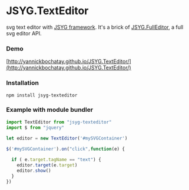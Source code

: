 # JSYG.TextEditor
svg text editor with [JSYG framework](https://github.com/YannickBochatay/JSYG).
It's a brick of [JSYG.FullEditor](https://github.com/YannickBochatay/JSYG.FullEditor), a full svg editor API.

### Demo
[http://yannickbochatay.github.io/JSYG.TextEditor/](http://yannickbochatay.github.io/JSYG.TextEditor/)

### Installation
```shell
npm install jsyg-texteditor
```

### Example with module bundler
```javascript
import TextEditor from "jsyg-texteditor"
import $ from "jquery"

let editor = new TextEditor('#mySVGContainer')
           
$('#mySVGContainer').on("click",function(e) {

  if ( e.target.tagName == "text") {
    editor.target(e.target)
    editor.show()
  }
})
```